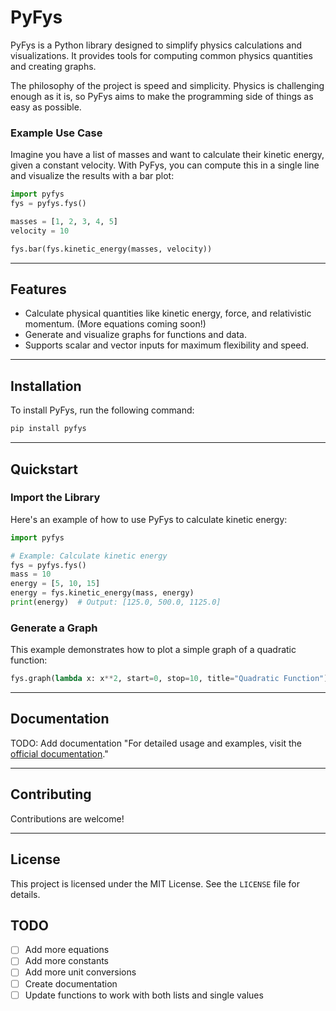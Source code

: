 # PyFys

PyFys is a Python library designed to simplify physics calculations and visualizations. It provides tools for computing common physics quantities and creating graphs.

The philosophy of the project is speed and simplicity. Physics is challenging enough as it is, so PyFys aims to make the programming side of things as easy as possible.

### Example Use Case

Imagine you have a list of masses and want to calculate their kinetic energy, given a constant velocity. With PyFys, you can compute this in a single line and visualize the results with a bar plot:

```python
import pyfys
fys = pyfys.fys()

masses = [1, 2, 3, 4, 5]
velocity = 10

fys.bar(fys.kinetic_energy(masses, velocity))
```

---

## Features
- Calculate physical quantities like kinetic energy, force, and relativistic momentum. (More equations coming soon!)
- Generate and visualize graphs for functions and data.
- Supports scalar and vector inputs for maximum flexibility and speed.

---

## Installation

To install PyFys, run the following command:

```bash
pip install pyfys
```

---

## Quickstart

### Import the Library
Here's an example of how to use PyFys to calculate kinetic energy:

```python
import pyfys

# Example: Calculate kinetic energy
fys = pyfys.fys()
mass = 10
energy = [5, 10, 15]
energy = fys.kinetic_energy(mass, energy)
print(energy)  # Output: [125.0, 500.0, 1125.0]
```

### Generate a Graph
This example demonstrates how to plot a simple graph of a quadratic function:

```python
fys.graph(lambda x: x**2, start=0, stop=10, title="Quadratic Function")
```

---

## Documentation
TODO: Add documentation
"For detailed usage and examples, visit the [official documentation](https://github.com/your-repo-link)."

---

## Contributing

Contributions are welcome!

---

## License

This project is licensed under the MIT License. See the `LICENSE` file for details.

## TODO
- [ ] Add more equations
- [ ] Add more constants
- [ ] Add more unit conversions
- [ ] Create documentation
- [ ] Update functions to work with both lists and single values
